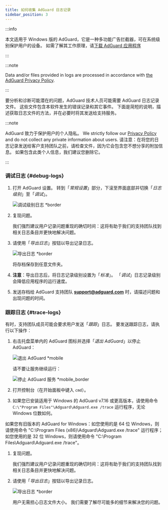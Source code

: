 ```yaml
---
title: 如何收集 AdGuard 日志记录
sidebar_position: 3
---
```


:::info

本文适用于 Windows 版的 AdGuard，它是一种多功能广告拦截器，可在系统级别保护用户的设备。 如需了解其工作原理，请[下载 AdGuard 应用程序](https://agrd.io/download-kb-adblock)

:::

:::note

Data and/or files provided in logs are processed in accordance with [the AdGuard Privacy Policy](https://adguard.com/en/privacy.html).

:::

要分析和诊断可能潜在的问题，AdGuard 技术人员可能需要 AdGuard 日志记录文件。 这些文件包含本软件发生的错误记录和其它事件。 下面是简短的说明，描述获取日志文件的方法，并在必要时将其发送给支持服务。

:::note

AdGuard 致力于保护用户的个人隐私。 We strictly follow our [Privacy Policy](https://adguard.com/privacy/windows.html) and do not collect any private information about users. 请注意：在将您的日志记录发送给客户支持团队之前，请检查文件，因为它会包含您不想分享的附加信息。 如果包含此类个人信息，我们建议您删除它。

:::

### 调试日志 {#debug-logs}

1. 打开 AdGuard 设置。 转到「*常规设置*」部分，下滚至界面底部并切换「*日志级别*」至「*调试*」。

    ![调试级别日志 *border](https://cdn.adtidy.org/content/kb/ad_blocker/windows/solving-problems/adg-logs-1.png)

1. 复现问题。

    我们强烈建议用户记录问题重现的确切时间：这将有助于我们的支持团队找到相关日志条目并更快地解决问题。

1. 请使用「*导出日志*」按钮以导出记录日志。

    ![导出日志 *border](https://cdn.adtidy.org/content/kb/ad_blocker/windows/solving-problems/adg-logs-2.png)

    将存档保存到任意文件夹。

1. **注意**：导出日志后，将日志记录级别设置为「*标准*」。 「*调试*」日志记录级别会降低应用程序的运行速度。

1. 发送存档给 AdGuard 支持团队 **support@adguard.com** 时，请描述问题和出现问题的时间。

### 跟踪日志 {#trace-logs}

有时，支持团队成员可能会要求用户发送「*跟踪*」日志。 要发送跟踪日志，请执行以下操作：

1. 右击托盘菜单内的 AdGuard 图标并选择「*退出 AdGuard*」以停止 AdGuard：

    ![退出 AdGuard *mobile](https://cdn.adtidy.org/content/kb/ad_blocker/windows/solving-problems/adg-logs-3.png)

    请不要让服务继续运行：

    ![停止 AdGuard 服务 *mobile_border](https://cdn.adtidy.org/public/Adguard/kb/newscreenshots/En/eng_logs_4.png)

1. 打开控制台（在开始面板中键入 `cmd`）。

1. 如果您已安装适用于 Windows 的 AdGuard v7.16 或更高版本，请使用命令 `C:\"Program Files"\Adguard\Adguard.exe /trace` 运行程序，无论 Windows 位数如何。

如果您有旧版本的 AdGuard for Windows：如您使用的是 64 位 Windows，则请使用命令 "C:\Program Files (x86)\Adguard\Adguard.exe /trace" 运行程序；如您使用的是 32 位 Windows，则请使用命令 "C:\Program Files\Adguard\Adguard.exe /trace"。

1. 复现问题。

    我们强烈建议用户记录问题重现的确切时间：这将有助于我们的支持团队找到相关日志条目并更快地解决问题。

1. 请使用「*导出日志*」按钮以导出记录日志。

    ![导出日志 *border](https://cdn.adtidy.org/content/kb/ad_blocker/windows/solving-problems/adg-logs-2.png)

    用户无需担心日志文件大小。 我们需要了解尽可能多的细节来解决您的问题。
